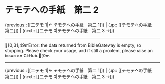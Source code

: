 # テモテへの手紙　第二 2

(previous:: [[二テモ 1|← テモテへの手紙　第二 1]]) | (up:: [[テモテへの手紙　第二]]) | (next:: [[二テモ 3|テモテへの手紙　第二 3 →]])

***
[0;31;49mError: the data returned from BibleGateway is empty, so stopping. Please check your usage, and if still a problem, please raise an issue on GitHub.[0m

***

(previous:: [[二テモ 1|← テモテへの手紙　第二 1]]) | (up:: [[テモテへの手紙　第二]]) | (next:: [[二テモ 3|テモテへの手紙　第二 3 →]])
